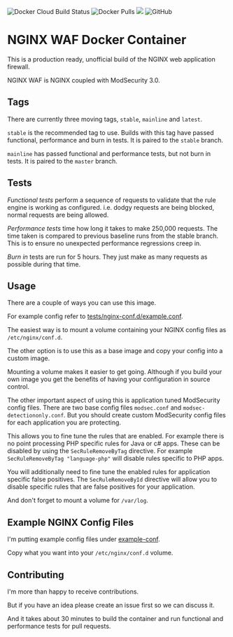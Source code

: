 ![Docker Cloud Build Status](https://img.shields.io/docker/cloud/build/coderpatros/nginx-waf)
![Docker Pulls](https://img.shields.io/docker/pulls/coderpatros/nginx-waf.svg)
[![](https://images.microbadger.com/badges/image/coderpatros/nginx-waf.svg)](https://microbadger.com/images/coderpatros/nginx-waf "Get your own image badge on microbadger.com")
![GitHub](https://img.shields.io/github/license/patros/docker-nginx-waf)

# NGINX WAF Docker Container

This is a production ready, unofficial build of the NGINX web application firewall.

NGINX WAF is NGINX coupled with ModSecurity 3.0.

## Tags

There are currently three moving tags, `stable`, `mainline` and `latest`.

`stable` is the recommended tag to use. Builds with this tag have passed
functional, performance and burn in tests. It is paired to the `stable` branch.

`mainline` has passed functional and performance tests, but not burn in tests.
It is paired to the `master` branch.

## Tests

_Functional tests_ perform a sequence of requests to validate that the rule
engine is working as configured. i.e. dodgy requests are being blocked, normal
requests are being allowed.

_Performance tests_ time how long it takes to make 250,000 requests. The time
taken is compared to previous baseline runs from the stable branch. This is to
ensure no unexpected performance regressions creep in.

_Burn in_ tests are run for 5 hours. They just make as many requests as
possible during that time.

## Usage

There are a couple of ways you can use this image.

For example config refer to [tests/nginx-conf.d/example.conf](tests/nginx-conf.d/example.conf).

The easiest way is to mount a volume containing your NGINX config files as
`/etc/nginx/conf.d`.

The other option is to use this as a base image and copy your config into a
custom image.

Mounting a volume makes it easier to get going. Although if you build your own
image you get the benefits of having your configuration in source control.

The other important aspect of using this is application tuned ModSecurity
config files. There are two base config files `modsec.conf` and
`modsec-detectiononly.conf`. But you should create custom ModSecurity config
files for each application you are protecting.

This allows you to fine tune the rules that are enabled. For example there is no
point processing PHP specific rules for Java or c# apps. These can be disabled
by using the `SecRuleRemoveByTag` directive. For example
`SecRuleRemoveByTag "language-php"` will disable rules specific to PHP apps.

You will additionally need to fine tune the enabled rules for application
specific false positives. The `SecRuleRemoveById` directive will allow you to
disable specific rules that are false positives for your application.

And don't forget to mount a volume for `/var/log`.

## Example NGINX Config Files

I'm putting example config files under [example-conf](example-conf).

Copy what you want into your `/etc/nginx/conf.d` volume.

## Contributing

I'm more than happy to receive contributions.

But if you have an idea please create an issue first so we can discuss it.

And it takes about 30 minutes to build the container and run functional and performance tests for pull requests.